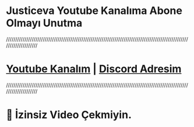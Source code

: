 # Justiceva Youtube Kanalıma Abone Olmayı Unutma
////////////////////////////////////////////////////////////////////////////////////////////////////////////////////
# [Youtube Kanalım](https://www.youtube.com/channel/UCma1htm2_82qvQQhVCQsUzg)  |  [Discord Adresim](https://discord.gg/gY8eCHsgyJ)
////////////////////////////////////////////////////////////////////////////////////////////////////////////////////
# 🤖 İzinsiz Video Çekmiyin.